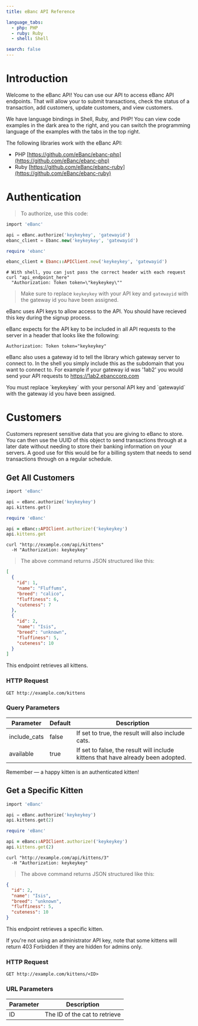 ```yaml
---
title: eBanc API Reference

language_tabs:
  - php: PHP
  - ruby: Ruby
  - shell: Shell

search: false
---
```


# Introduction

Welcome to the eBanc API! You can use our API to access eBanc API endpoints. That will allow your to submit transactions, 
check the status of a transaction, add customers, update customers, and view customers.

We have language bindings in Shell, Ruby, and PHP! You can view code examples in the dark area to the right, and you can 
switch the programming language of the examples with the tabs in the top right.

The following libraries work with the eBanc API:
 
 * PHP [https://github.com/eBanc/ebanc-php](https://github.com/eBanc/ebanc-php)
 * Ruby [https://github.com/eBanc/ebanc-ruby](https://github.com/eBanc/ebanc-ruby)

# Authentication

> To authorize, use this code:

```php
import 'eBanc'

api = eBanc.authorize('keykeykey', 'gatewayid')
ebanc_client = Ebanc.new('keykeykey', 'gatewayid')
```

```ruby
require 'ebanc'

ebanc_client = Ebanc::APIClient.new('keykeykey', 'gatewayid')
```

```shell
# With shell, you can just pass the correct header with each request
curl "api_endpoint_here"
  "Authorization: Token token=\"keykeykey\""
```

> Make sure to replace `keykeykey` with your API key and `gatewayid` with the gateway id you have been assigned.

eBanc uses API keys to allow access to the API. You should have recieved this key during the signup process.

eBanc expects for the API key to be included in all API requests to the server in a header that looks like the following:

`Authorization: Token token="keykeykey"`

eBanc also uses a gateway id to tell the library which gateway server to connect to. In the shell you simply include this as 
the subdomain that you want to connect to. For example if your gateway id was '1ab2' you would send your API requests to 
https://1ab2.ebanccorp.com

<aside class="notice">
You must replace `keykeykey` with your personal API key and `gatewayid` with the gateway id you have been assigned.
</aside>

# Customers

Customers represent sensitive data that you are giving to eBanc to store. You can then use the UUID of this object to
send transactions through at a later date without needing to store their banking information on your servers. A good use 
for this would be for a billing system that needs to send transactions through on a regular schedule.

## Get All Customers

```php
import 'eBanc'

api = eBanc.authorize('keykeykey')
api.kittens.get()
```

```ruby
require 'eBanc'

api = eBanc::APIClient.authorize!('keykeykey')
api.kittens.get
```

```shell
curl "http://example.com/api/kittens"
  -H "Authorization: keykeykey"
```

> The above command returns JSON structured like this:

```json
[
  {
    "id": 1,
    "name": "Fluffums",
    "breed": "calico",
    "fluffiness": 6,
    "cuteness": 7
  },
  {
    "id": 2,
    "name": "Isis",
    "breed": "unknown",
    "fluffiness": 5,
    "cuteness": 10
  }
]
```

This endpoint retrieves all kittens.

### HTTP Request

`GET http://example.com/kittens`

### Query Parameters

Parameter | Default | Description
--------- | ------- | -----------
include_cats | false | If set to true, the result will also include cats.
available | true | If set to false, the result will include kittens that have already been adopted.

<aside class="success">
Remember — a happy kitten is an authenticated kitten!
</aside>

## Get a Specific Kitten

```php
import 'eBanc'

api = eBanc.authorize('keykeykey')
api.kittens.get(2)
```

```ruby
require 'eBanc'

api = eBanc::APIClient.authorize!('keykeykey')
api.kittens.get(2)
```

```shell
curl "http://example.com/api/kittens/3"
  -H "Authorization: keykeykey"
```

> The above command returns JSON structured like this:

```json
{
  "id": 2,
  "name": "Isis",
  "breed": "unknown",
  "fluffiness": 5,
  "cuteness": 10
}
```

This endpoint retrieves a specific kitten.

<aside class="warning">
	If you're not using an administrator API key, note that some kittens will return 403 Forbidden if they 
	are hidden for admins only.
</aside>

### HTTP Request

`GET http://example.com/kittens/<ID>`

### URL Parameters

Parameter | Description
--------- | -----------
ID | The ID of the cat to retrieve

